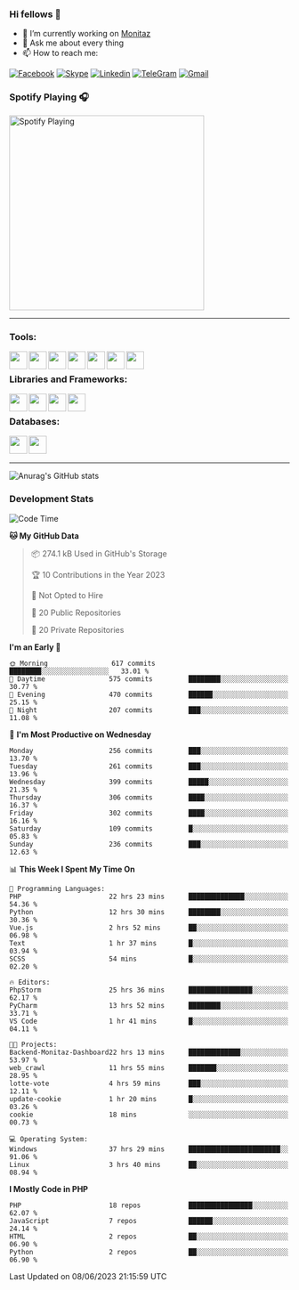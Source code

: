 ### Hi fellows 👋
- 🔭 I’m currently working on [Monitaz](https://monitaz.com/)
- 💬 Ask me about every thing
- 📫 How to reach me:

[![Facebook](https://img.shields.io/badge/Facebook-0000FF?logo=facebook&logoColor=white)](https://www.facebook.com/le.dat155)
[![Skype](https://img.shields.io/badge/Skype-blue?logo=skype&logoColor=white)](https://join.skype.com/invite/lr2sd8ZndbWr)
[![Linkedin](https://img.shields.io/badge/LinkedIn-0A66C2?logo=linkedin)](https://www.linkedin.com/in/ti%E1%BA%BFn-%C4%91%E1%BA%A1t-l%C3%AA-ba267a232/)
[![TeleGram](https://img.shields.io/badge/telegram-EF0EFF?logo=telegram)](https://t.me/subibi1505)
[![Gmail](https://img.shields.io/badge/Gmail-green?logo=gmail)](mailto:tiendat15599.dev@gmail.com)

### Spotify Playing 🎧
[<img src="https://tiendat-spotify.vercel.app/api/spotify" alt="Spotify Playing" width="350" />](https://open.spotify.com/user/21wi7t5t4zyugx5mgetrdo7xa)

---

### Tools:
<img align='left' height="32" width="32" src="https://upload.wikimedia.org/wikipedia/commons/thumb/c/c9/PhpStorm_Icon.svg/2048px-PhpStorm_Icon.svg.png">
<img align='left' height="32" width="32" src="https://upload.wikimedia.org/wikipedia/commons/thumb/1/1d/PyCharm_Icon.svg/1200px-PyCharm_Icon.svg.png">
<img align='left' height="32" width="32" src="https://cdn2.iconfinder.com/data/icons/pack1-baco-flurry-icons-style/512/XAMPP.png">
<img align='left' height="32" width="32" src="https://www.docker.com/wp-content/uploads/2022/03/vertical-logo-monochromatic.png">
<img align='left' height="32" width="32" src="https://www.mamp.info/images/icons/mamp-pro.png">
<img align='left' height="32" width="32" src="https://www.puttygen.com/wp-content/uploads/2019/05/Termius.png">
<img align='left' height="32" width="32" src="https://1475031.s21i.faiusr.com/4/1/ABUIABAEGAAg3dWc8AUoq7a8hAIwgAg4gAg.png">
<br>

### Libraries and Frameworks:
<img align='left' height="32" width="32" src="https://i0.wp.com/phocode.com/wp-content/uploads/2019/11/scrapyLogo.png?fit=300%2C300&ssl=1&w=640">
<img align='left' height="32" width="32" src="https://upload.wikimedia.org/wikipedia/commons/thumb/9/9a/Laravel.svg/985px-Laravel.svg.png">
<img align='left' height="32" width="32" src="https://cdn.worldvectorlogo.com/logos/codeigniter.svg">
<img align='left' height="32" width="32" src="https://upload.wikimedia.org/wikipedia/commons/thumb/e/ea/Zend-framework.svg/2560px-Zend-framework.svg.png">
<br>

### Databases:
<img align='left' height="32" width="32" src="https://download.logo.wine/logo/MySQL/MySQL-Logo.wine.png">
<img align='left' height="32" width="32" src="https://seeklogo.com/images/E/elasticsearch-logo-C75C4578EC-seeklogo.com.png">

<br>
<br>

---
![Anurag's GitHub stats](https://github-readme-stats.vercel.app/api?username=tiendat15599&show_icons=true&theme=tokyonight)
### Development Stats


<!--START_SECTION:waka-->
![Code Time](http://img.shields.io/badge/Code%20Time-98%20hrs%2054%20mins-blue)

**🐱 My GitHub Data** 

> 📦 274.1 kB Used in GitHub's Storage 
 > 
> 🏆 10 Contributions in the Year 2023
 > 
> 🚫 Not Opted to Hire
 > 
> 📜 20 Public Repositories 
 > 
> 🔑 20 Private Repositories 
 > 
**I'm an Early 🐤** 

```text
🌞 Morning                617 commits         ████████░░░░░░░░░░░░░░░░░   33.01 % 
🌆 Daytime                575 commits         ████████░░░░░░░░░░░░░░░░░   30.77 % 
🌃 Evening                470 commits         ██████░░░░░░░░░░░░░░░░░░░   25.15 % 
🌙 Night                  207 commits         ███░░░░░░░░░░░░░░░░░░░░░░   11.08 % 
```
📅 **I'm Most Productive on Wednesday** 

```text
Monday                   256 commits         ███░░░░░░░░░░░░░░░░░░░░░░   13.70 % 
Tuesday                  261 commits         ███░░░░░░░░░░░░░░░░░░░░░░   13.96 % 
Wednesday                399 commits         █████░░░░░░░░░░░░░░░░░░░░   21.35 % 
Thursday                 306 commits         ████░░░░░░░░░░░░░░░░░░░░░   16.37 % 
Friday                   302 commits         ████░░░░░░░░░░░░░░░░░░░░░   16.16 % 
Saturday                 109 commits         █░░░░░░░░░░░░░░░░░░░░░░░░   05.83 % 
Sunday                   236 commits         ███░░░░░░░░░░░░░░░░░░░░░░   12.63 % 
```


📊 **This Week I Spent My Time On** 

```text
💬 Programming Languages: 
PHP                      22 hrs 23 mins      ██████████████░░░░░░░░░░░   54.36 % 
Python                   12 hrs 30 mins      ████████░░░░░░░░░░░░░░░░░   30.36 % 
Vue.js                   2 hrs 52 mins       ██░░░░░░░░░░░░░░░░░░░░░░░   06.98 % 
Text                     1 hr 37 mins        █░░░░░░░░░░░░░░░░░░░░░░░░   03.94 % 
SCSS                     54 mins             █░░░░░░░░░░░░░░░░░░░░░░░░   02.20 % 

🔥 Editors: 
PhpStorm                 25 hrs 36 mins      ████████████████░░░░░░░░░   62.17 % 
PyCharm                  13 hrs 52 mins      ████████░░░░░░░░░░░░░░░░░   33.71 % 
VS Code                  1 hr 41 mins        █░░░░░░░░░░░░░░░░░░░░░░░░   04.11 % 

🐱‍💻 Projects: 
Backend-Monitaz-Dashboard22 hrs 13 mins      █████████████░░░░░░░░░░░░   53.97 % 
web_crawl                11 hrs 55 mins      ███████░░░░░░░░░░░░░░░░░░   28.95 % 
lotte-vote               4 hrs 59 mins       ███░░░░░░░░░░░░░░░░░░░░░░   12.11 % 
update-cookie            1 hr 20 mins        █░░░░░░░░░░░░░░░░░░░░░░░░   03.26 % 
cookie                   18 mins             ░░░░░░░░░░░░░░░░░░░░░░░░░   00.73 % 

💻 Operating System: 
Windows                  37 hrs 29 mins      ███████████████████████░░   91.06 % 
Linux                    3 hrs 40 mins       ██░░░░░░░░░░░░░░░░░░░░░░░   08.94 % 
```

**I Mostly Code in PHP** 

```text
PHP                      18 repos            ████████████████░░░░░░░░░   62.07 % 
JavaScript               7 repos             ██████░░░░░░░░░░░░░░░░░░░   24.14 % 
HTML                     2 repos             ██░░░░░░░░░░░░░░░░░░░░░░░   06.90 % 
Python                   2 repos             ██░░░░░░░░░░░░░░░░░░░░░░░   06.90 % 
```




 Last Updated on 08/06/2023 21:15:59 UTC
<!--END_SECTION:waka-->
